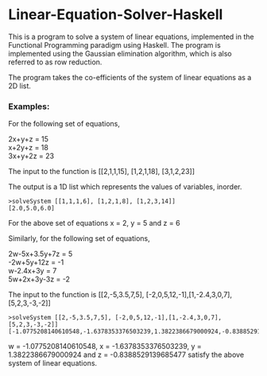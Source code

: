 # Linear-Equation-Solver-Haskell

This is a program to solve a system of linear equations, implemented in the Functional Programming paradigm using Haskell. The program is implemented using the Gaussian elimination algorithm, which is also referred to as row reduction. 

The program takes the co-efficients of the system of linear equations as a 2D list.

### Examples:              
For the following set of equations,

2x+y+z = 15            
x+2y+z = 18               
3x+y+2z = 23              

The input to the function is [[2,1,1,15], [1,2,1,18], [3,1,2,23]]              

The output is a 1D list which represents the values of variables, inorder.                         
```
>solveSystem [[1,1,1,6], [1,2,1,8], [1,2,3,14]]
[2.0,5.0,6.0]
```
For the above set of equations x = 2, y = 5 and z = 6                 

Similarly, for the following set of equations,              

2w-5x+3.5y+7z = 5          
-2w+5y+12z = -1           
w-2.4x+3y = 7           
5w+2x+3y-3z = -2              

The input to the function is [[2,-5,3.5,7,5], [-2,0,5,12,-1],[1,-2.4,3,0,7],[5,2,3,-3,-2]]                  

```
>solveSystem [[2,-5,3.5,7,5], [-2,0,5,12,-1],[1,-2.4,3,0,7],[5,2,3,-3,-2]]
[-1.0775208140610548,-1.6378353376503239,1.3822386679000924,-0.8388529139685477]
```
w = -1.0775208140610548, x = -1.6378353376503239, y = 1.3822386679000924 and z = -0.8388529139685477 satisfy the above system of linear equations.               
